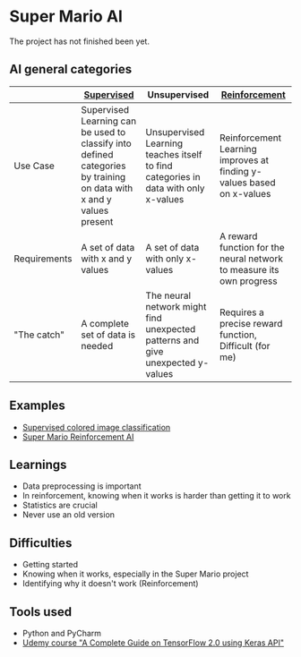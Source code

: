 # Super Mario AI
The project has not finished been yet.


## AI general categories
|  | [Supervised](./supervised) | Unsupervised | [Reinforcement](./reinforcement) |
|---|---|---|---|
| Use Case | Supervised Learning can be used to classify into defined categories by training on data with x and y values present | Unsupervised Learning teaches itself to find categories in data with only x-values | Reinforcement Learning improves at finding y-values based on x-values |
| Requirements | A set of data with x and y values | A set of data with only x-values | A reward function for the neural network to measure its own progress |
| "The catch" | A complete set of data is needed | The neural network might find unexpected patterns and give unexpected y-values | Requires a precise reward function, Difficult (for me) |

## Examples
- [Supervised colored image classification](./supervised/classification/tf2_color_image_cnn.py)
- [Super Mario Reinforcement AI](./reinforcement/mario_bros)

## Learnings
- Data preprocessing is important
- In reinforcement, knowing when it works is harder than getting it to work
- Statistics are crucial
- Never use an old version

## Difficulties
- Getting started
- Knowing when it works, especially in the Super Mario project
- Identifying why it doesn't work (Reinforcement) 

## Tools used
- Python and PyCharm
- [Udemy course "A Complete Guide on TensorFlow 2.0 using Keras API"](https://www.udemy.com/course/tensorflow-2/) 
